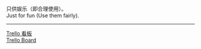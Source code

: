 只供娱乐（即合理使用）。<br>
Just for fun (Use them fairly).

---
[Trello 看板<br>Trello Board](https://trello.com/b/VRiFE1Oa/)

